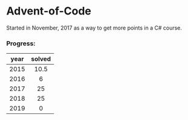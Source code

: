 # Advent-of-Code

Started in November, 2017 as a way to get more points in a C# course. 

### Progress:
| year | solved |
| :--: | :----: |
| 2015 | 10.5 |
| 2016 | 6 |
| 2017 | 25 |
| 2018 | 25 |
| 2019 | 0 |
